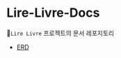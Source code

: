 # Lire-Livre-Docs
📖`Lire Livre` 프로젝트의 문서 레포지토리

- [ERD](https://github.com/Lire-Livre/Lire-Livre-Docs/blob/main/docs/ERD.png)
